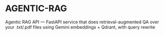 # AGENTIC-RAG
Agentic RAG API — FastAPI service that does retrieval-augmented QA over your .txt/.pdf files using Gemini embeddings + Qdrant, with query rewrite
